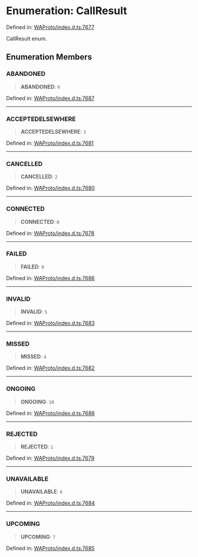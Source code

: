 # Enumeration: CallResult

Defined in: [WAProto/index.d.ts:7677](https://github.com/Fokusdotid/bail/blob/3bcafd64e13ba51a595ace0ee7bd2c9c52ab1814/WAProto/index.d.ts#L7677)

CallResult enum.

## Enumeration Members

### ABANDONED

> **ABANDONED**: `9`

Defined in: [WAProto/index.d.ts:7687](https://github.com/Fokusdotid/bail/blob/3bcafd64e13ba51a595ace0ee7bd2c9c52ab1814/WAProto/index.d.ts#L7687)

***

### ACCEPTEDELSEWHERE

> **ACCEPTEDELSEWHERE**: `3`

Defined in: [WAProto/index.d.ts:7681](https://github.com/Fokusdotid/bail/blob/3bcafd64e13ba51a595ace0ee7bd2c9c52ab1814/WAProto/index.d.ts#L7681)

***

### CANCELLED

> **CANCELLED**: `2`

Defined in: [WAProto/index.d.ts:7680](https://github.com/Fokusdotid/bail/blob/3bcafd64e13ba51a595ace0ee7bd2c9c52ab1814/WAProto/index.d.ts#L7680)

***

### CONNECTED

> **CONNECTED**: `0`

Defined in: [WAProto/index.d.ts:7678](https://github.com/Fokusdotid/bail/blob/3bcafd64e13ba51a595ace0ee7bd2c9c52ab1814/WAProto/index.d.ts#L7678)

***

### FAILED

> **FAILED**: `8`

Defined in: [WAProto/index.d.ts:7686](https://github.com/Fokusdotid/bail/blob/3bcafd64e13ba51a595ace0ee7bd2c9c52ab1814/WAProto/index.d.ts#L7686)

***

### INVALID

> **INVALID**: `5`

Defined in: [WAProto/index.d.ts:7683](https://github.com/Fokusdotid/bail/blob/3bcafd64e13ba51a595ace0ee7bd2c9c52ab1814/WAProto/index.d.ts#L7683)

***

### MISSED

> **MISSED**: `4`

Defined in: [WAProto/index.d.ts:7682](https://github.com/Fokusdotid/bail/blob/3bcafd64e13ba51a595ace0ee7bd2c9c52ab1814/WAProto/index.d.ts#L7682)

***

### ONGOING

> **ONGOING**: `10`

Defined in: [WAProto/index.d.ts:7688](https://github.com/Fokusdotid/bail/blob/3bcafd64e13ba51a595ace0ee7bd2c9c52ab1814/WAProto/index.d.ts#L7688)

***

### REJECTED

> **REJECTED**: `1`

Defined in: [WAProto/index.d.ts:7679](https://github.com/Fokusdotid/bail/blob/3bcafd64e13ba51a595ace0ee7bd2c9c52ab1814/WAProto/index.d.ts#L7679)

***

### UNAVAILABLE

> **UNAVAILABLE**: `6`

Defined in: [WAProto/index.d.ts:7684](https://github.com/Fokusdotid/bail/blob/3bcafd64e13ba51a595ace0ee7bd2c9c52ab1814/WAProto/index.d.ts#L7684)

***

### UPCOMING

> **UPCOMING**: `7`

Defined in: [WAProto/index.d.ts:7685](https://github.com/Fokusdotid/bail/blob/3bcafd64e13ba51a595ace0ee7bd2c9c52ab1814/WAProto/index.d.ts#L7685)
